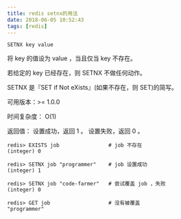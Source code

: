 ```yaml
---
title: redis setnx的用法
date: 2018-06-05 10:52:43
tags: [redis]
---
```



	SETNX key value

将 key 的值设为 value ，当且仅当 key 不存在。

若给定的 key 已经存在，则 SETNX 不做任何动作。

SETNX 是『SET if Not eXists』(如果不存在，则 SET)的简写。

可用版本：>= 1.0.0

时间复杂度：
O(1)

返回值：
设置成功，返回 1 。
设置失败，返回 0 。

	
	redis> EXISTS job                # job 不存在
	(integer) 0
	
	redis> SETNX job "programmer"    # job 设置成功
	(integer) 1
	
	redis> SETNX job "code-farmer"   # 尝试覆盖 job ，失败
	(integer) 0
	
	redis> GET job                   # 没有被覆盖
	"programmer"